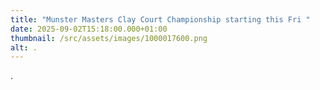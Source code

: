 ```yaml
---
title: "Munster Masters Clay Court Championship starting this Fri "
date: 2025-09-02T15:18:00.000+01:00
thumbnail: /src/assets/images/1000017600.png
alt: .
---
```

.
